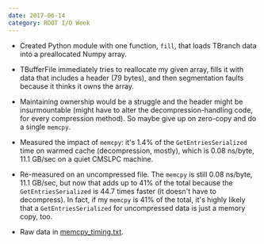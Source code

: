 ```yaml
---
date: 2017-06-14
category: ROOT I/O Week
---
```


   * Created Python module with one function, `fill`, that loads TBranch data into a preallocated Numpy array.
   
   * TBufferFile immediately tries to reallocate my given array, fills it with data that includes a header (79 bytes), and then segmentation faults because it thinks it owns the array.
   
   * Maintaining ownership would be a struggle and the header might be insurmountable (might have to alter the decompression-handling code, for every compression method). So maybe give up on zero-copy and do a single `memcpy`.
   
   * Measured the impact of `memcpy`: it's 1.4% of the `GetEntriesSerialized` time on warmed cache (decompression, mostly), which is 0.08 ns/byte, 11.1 GB/sec on a quiet CMSLPC machine.
   
   * Re-measured on an uncompressed file. The `memcpy` is still 0.08 ns/byte, 11.1 GB/sec, but now that adds up to 41% of the total because the `GetEntriesSerialized` is 44.7 times faster (it doesn't have to decompress). In fact, if my `memcpy` is 41% of the total, it's highly likely that a `GetEntriesSerialized` for uncompressed data is just a memory copy, too.

   * Raw data in [memcpy_timing.txt](data/memcpy_timing.txt).
